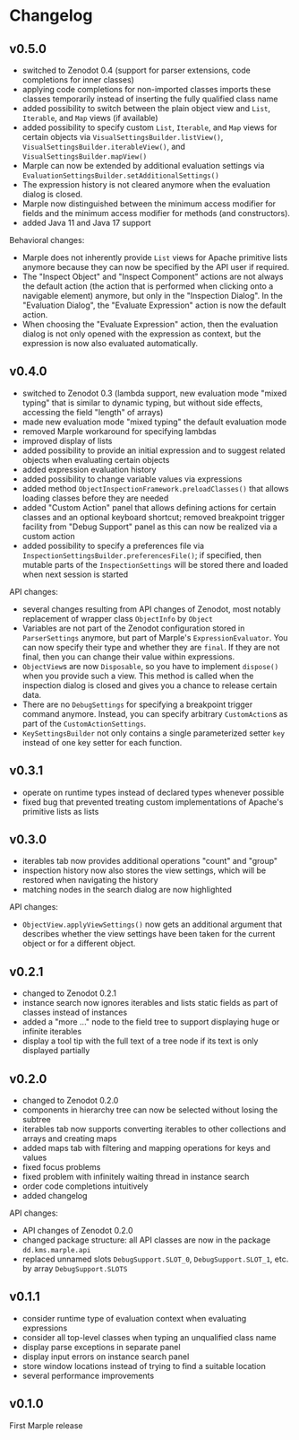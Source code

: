 # Changelog

## v0.5.0

  - switched to Zenodot 0.4 (support for parser extensions, code completions for inner classes)
  - applying code completions for non-imported classes imports these classes temporarily instead of inserting the fully qualified class name
  - added possibility to switch between the plain object view and `List`, `Iterable`, and `Map` views (if available)
  - added possibility to specify custom `List`, `Iterable`, and `Map` views for certain objects via `VisualSettingsBuilder.listView()`, `VisualSettingsBuilder.iterableView()`, and `VisualSettingsBuilder.mapView()`
  - Marple can now be extended by additional evaluation settings via `EvaluationSettingsBuilder.setAdditionalSettings()`
  - The expression history is not cleared anymore when the evaluation dialog is closed.
  - Marple now distinguished between the minimum access modifier for fields and the minimum access modifier for methods (and constructors).
  - added Java 11 and Java 17 support

Behavioral changes:
  - Marple does not inherently provide `List` views for Apache primitive lists anymore because they can now be specified by the API user if required.
  - The "Inspect Object" and "Inspect Component" actions are not always the default action (the action that is performed when clicking onto a navigable element) anymore, but only in the "Inspection Dialog". In the "Evaluation Dialog", the "Evaluate Expression" action is now the default action.
  - When choosing the "Evaluate Expression" action, then the evaluation dialog is not only opened with the expression as context, but the expression is now also evaluated automatically.

## v0.4.0

  - switched to Zenodot 0.3 (lambda support, new evaluation mode "mixed typing" that is similar to dynamic typing, but without side effects, accessing the field "length" of arrays)
  - made new evaluation mode "mixed typing" the default evaluation mode
  - removed Marple workaround for specifying lambdas
  - improved display of lists
  - added possibility to provide an initial expression and to suggest related objects when evaluating certain objects
  - added expression evaluation history
  - added possibility to change variable values via expressions
  - added method `ObjectInspectionFramework.preloadClasses()` that allows loading classes before they are needed
  - added "Custom Action" panel that allows defining actions for certain classes and an optional keyboard shortcut; removed breakpoint trigger facility from "Debug Support" panel as this can now be realized via a custom action
  - added possibility to specify a preferences file via `InspectionSettingsBuilder.preferencesFile()`; if specified, then mutable parts of the `InspectionSettings` will be stored there and loaded when next session is started 

API changes:

  - several changes resulting from API changes of Zenodot, most notably replacement of wrapper class `ObjectInfo` by `Object`
  - Variables are not part of the Zenodot configuration stored in `ParserSettings` anymore, but part of Marple's `ExpressionEvaluator`. You can now specify their type and whether they are `final`. If they are not final, then you can change their value within expressions.
  - `ObjectView`s are now `Disposable`, so you have to implement `dispose()` when you provide such a view. This method is called when the inspection dialog is closed and gives you a chance to release certain data.
  - There are no `DebugSettings` for specifying a breakpoint trigger command anymore. Instead, you can specify arbitrary `CustomAction`s as part of the `CustomActionSettings`.
  - `KeySettingsBuilder` not only contains a single parameterized setter `key` instead of one key setter for each function.

## v0.3.1

  - operate on runtime types instead of declared types whenever possible
  - fixed bug that prevented treating custom implementations of Apache's primitive lists as lists  

## v0.3.0

  - iterables tab now provides additional operations "count" and "group"
  - inspection history now also stores the view settings, which will be restored when navigating the history
  - matching nodes in the search dialog are now highlighted

API changes:
  - `ObjectView.applyViewSettings()` now gets an additional argument that describes whether the view settings have been taken for the current object or for a different object.

## v0.2.1

  - changed to Zenodot 0.2.1
  - instance search now ignores iterables and lists static fields as part of classes instead of instances
  - added a "more ..." node to the field tree to support displaying huge or infinite iterables
  - display a tool tip with the full text of a tree node if its text is only displayed partially

## v0.2.0

  - changed to Zenodot 0.2.0
  - components in hierarchy tree can now be selected without losing the subtree
  - iterables tab now supports converting iterables to other collections and arrays and creating maps
  - added maps tab with filtering and mapping operations for keys and values
  - fixed focus problems
  - fixed problem with infinitely waiting thread in instance search
  - order code completions intuitively
  - added changelog
  
API changes:
  - API changes of Zenodot 0.2.0
  - changed package structure: all API classes are now in the package `dd.kms.marple.api`
  - replaced unnamed slots `DebugSupport.SLOT_0`, `DebugSupport.SLOT_1`, etc. by array `DebugSupport.SLOTS`  

## v0.1.1

  - consider runtime type of evaluation context when evaluating expressions
  - consider all top-level classes when typing an unqualified class name 
  - display parse exceptions in separate panel
  - display input errors on instance search panel
  - store window locations instead of trying to find a suitable location
  - several performance improvements

## v0.1.0

First Marple release